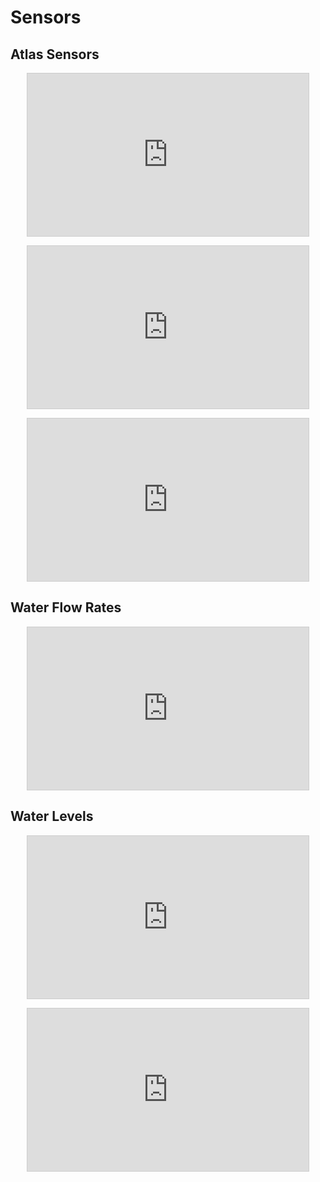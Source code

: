 # Sensors
## Atlas Sensors

<p align="center">
<iframe width="450" height="260" style="border: 1px solid #cccccc;" src="https://thingspeak.com/channels/1662352/charts/1?bgcolor=%23ffffff&color=%23d62020&dynamic=true&results=60&title=Atlas+Ph+Sensor&type=line"></iframe>
</p>

<p align="center">
<iframe width="450" height="260" style="border: 1px solid #cccccc;" src="https://thingspeak.com/channels/1662352/charts/2?bgcolor=%23ffffff&color=%23d62020&dynamic=true&results=60&title=Atlas+EC+Sensor&type=line"></iframe>
</p>

<p align="center">
<iframe width="450" height="260" style="border: 1px solid #cccccc;" src="https://thingspeak.com/channels/1662352/charts/3?bgcolor=%23ffffff&color=%23d62020&dynamic=true&results=60&title=Atlas+Temp&type=line"></iframe>
</p>

## Water Flow Rates

<p align="center">
<iframe width="450" height="260" style="border: 1px solid #cccccc;" src="https://thingspeak.com/channels/1664707/widgets/426539"></iframe>
</p>

## Water Levels

<p align="center">
<iframe width="450" height="260" style="border: 1px solid #cccccc;" src="https://thingspeak.com/channels/1664742/widgets/426562"></iframe>
</p>

<p align="center">
<iframe width="450" height="260" style="border: 1px solid #cccccc;" src="https://thingspeak.com/channels/1664742/widgets/426563"></iframe>
</p>
